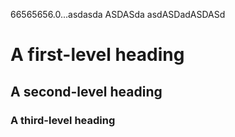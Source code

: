 66565656.0...asdasda
ASDASda
asdASDadASDASd

# A first-level heading
## A second-level heading
### A third-level heading